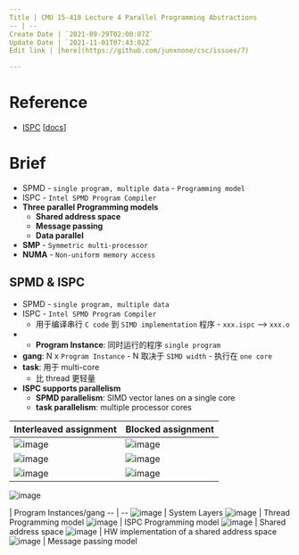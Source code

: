 ```yaml
---
Title | CMU 15-418 Lecture 4 Parallel Programming Abstractions
-- | --
Create Date | `2021-09-29T02:00:07Z`
Update Date | `2021-11-01T07:43:02Z`
Edit link | [here](https://github.com/junxnone/csc/issues/7)

---
```

# Reference
- [ISPC](https://github.com/ispc/ispc) [[docs](https://ispc.github.io/)]

# Brief
- SPMD - `single program, multiple data` - `Programming model`
- ISPC - `Intel SPMD Program Compiler`
- **Three parallel Programming models**
  - **Shared address space**
  - **Message passing**
  - **Data parallel**
- **SMP** - `Symmetric multi-processor`
- **NUMA** - `Non-uniform memory access`


## SPMD & ISPC
- SPMD - `single program, multiple data` 
- ISPC - `Intel SPMD Program Compiler` 
  - 用于编译串行 `C code` 到 `SIMD implementation` 程序  - `xxx.ispc` --> `xxx.o`
-  - **Program Instance**:  同时运行的程序 `single program`
- **gang**:  N x `Program Instance` - N 取决于 `SIMD width` - 执行在 `one core`
- **task**: 用于 multi-core 
  - 比 thread 更轻量 
- **ISPC supports parallelism**
  - **SPMD parallelism**: SIMD vector lanes on a single core  
  - **task parallelism**: multiple processor cores

Interleaved assignment | Blocked assignment
-- | --
![image](https://user-images.githubusercontent.com/2216970/139635445-4c75c251-82e2-4ea2-bf90-b8440b465968.png) | ![image](https://user-images.githubusercontent.com/2216970/139635947-6e721047-963c-405c-9337-0599eaffa91e.png)
![image](https://user-images.githubusercontent.com/2216970/139635773-285ee1fc-4b74-4bc5-a9d7-7cde348a855e.png) | ![image](https://user-images.githubusercontent.com/2216970/139636004-4a7d4128-1b2b-4fbd-9887-79a27ddb725a.png)
![image](https://user-images.githubusercontent.com/2216970/139636184-b9f009df-3e2e-44cb-b332-5db7c652fcfb.png) | ![image](https://user-images.githubusercontent.com/2216970/139636199-72654d6e-ef42-4560-86b9-8b8d085966d3.png)


![image](https://user-images.githubusercontent.com/2216970/135419585-ea69d459-36ed-407a-8d73-575261c74bb1.png) 



| Program Instances/gang
-- | --
![image](https://user-images.githubusercontent.com/2216970/135245467-db9b76ba-76a8-456d-91a1-1c41b5b296dc.png) | System Layers
![image](https://user-images.githubusercontent.com/2216970/135245886-c94c6523-4b95-4f45-b75c-e3fbe7de19ac.png) | Thread Programming model
![image](https://user-images.githubusercontent.com/2216970/135245974-87a9145c-45ff-452d-8f3b-4d80875f9e23.png) | ISPC Programming model
![image](https://user-images.githubusercontent.com/2216970/135246760-0cde6b4e-dc3b-49f7-bab6-f4600bdf43d3.png) | Shared address space
![image](https://user-images.githubusercontent.com/2216970/135250232-2b4e42d2-d82b-4d38-97e2-93e295cf7b17.png) | HW implementation of a shared address space
![image](https://user-images.githubusercontent.com/2216970/135251375-cccae0d5-6229-4656-bbee-648ab29acc8a.png) | Message passing model

